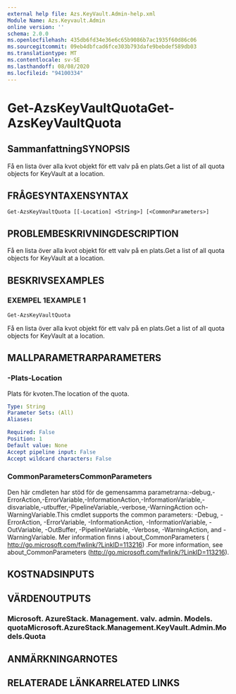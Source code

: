 ```yaml
---
external help file: Azs.KeyVault.Admin-help.xml
Module Name: Azs.Keyvault.Admin
online version: ''
schema: 2.0.0
ms.openlocfilehash: 435db6fd34e36e6c65b9086b7ac1935f60d86c06
ms.sourcegitcommit: 09eb4dbfcad6fce303b793dafe9bebdef589db03
ms.translationtype: MT
ms.contentlocale: sv-SE
ms.lasthandoff: 08/08/2020
ms.locfileid: "94100334"
---
```

# <span data-ttu-id="04620-101">Get-AzsKeyVaultQuota</span><span class="sxs-lookup"><span data-stu-id="04620-101">Get-AzsKeyVaultQuota</span></span>

## <span data-ttu-id="04620-102">Sammanfattning</span><span class="sxs-lookup"><span data-stu-id="04620-102">SYNOPSIS</span></span>
<span data-ttu-id="04620-103">Få en lista över alla kvot objekt för ett valv på en plats.</span><span class="sxs-lookup"><span data-stu-id="04620-103">Get a list of all quota objects for KeyVault at a location.</span></span>

## <span data-ttu-id="04620-104">FRÅGESYNTAXEN</span><span class="sxs-lookup"><span data-stu-id="04620-104">SYNTAX</span></span>

```
Get-AzsKeyVaultQuota [[-Location] <String>] [<CommonParameters>]
```

## <span data-ttu-id="04620-105">PROBLEMBESKRIVNING</span><span class="sxs-lookup"><span data-stu-id="04620-105">DESCRIPTION</span></span>
<span data-ttu-id="04620-106">Få en lista över alla kvot objekt för ett valv på en plats.</span><span class="sxs-lookup"><span data-stu-id="04620-106">Get a list of all quota objects for KeyVault at a location.</span></span>

## <span data-ttu-id="04620-107">BESKRIVS</span><span class="sxs-lookup"><span data-stu-id="04620-107">EXAMPLES</span></span>

### <span data-ttu-id="04620-108">EXEMPEL 1</span><span class="sxs-lookup"><span data-stu-id="04620-108">EXAMPLE 1</span></span>
```
Get-AzsKeyVaultQuota
```

<span data-ttu-id="04620-109">Få en lista över alla kvot objekt för ett valv på en plats.</span><span class="sxs-lookup"><span data-stu-id="04620-109">Get a list of all quota objects for KeyVault at a location.</span></span>

## <span data-ttu-id="04620-110">MALLPARAMETRAR</span><span class="sxs-lookup"><span data-stu-id="04620-110">PARAMETERS</span></span>

### <span data-ttu-id="04620-111">-Plats</span><span class="sxs-lookup"><span data-stu-id="04620-111">-Location</span></span>
<span data-ttu-id="04620-112">Plats för kvoten.</span><span class="sxs-lookup"><span data-stu-id="04620-112">The location of the quota.</span></span>

```yaml
Type: String
Parameter Sets: (All)
Aliases:

Required: False
Position: 1
Default value: None
Accept pipeline input: False
Accept wildcard characters: False
```

### <span data-ttu-id="04620-113">CommonParameters</span><span class="sxs-lookup"><span data-stu-id="04620-113">CommonParameters</span></span>
<span data-ttu-id="04620-114">Den här cmdleten har stöd för de gemensamma parametrarna:-debug,-ErrorAction,-ErrorVariable,-InformationAction,-InformationVariable,-disvariable,-utbuffer,-PipelineVariable,-verbose,-WarningAction och-WarningVariable.</span><span class="sxs-lookup"><span data-stu-id="04620-114">This cmdlet supports the common parameters: -Debug, -ErrorAction, -ErrorVariable, -InformationAction, -InformationVariable, -OutVariable, -OutBuffer, -PipelineVariable, -Verbose, -WarningAction, and -WarningVariable.</span></span> <span data-ttu-id="04620-115">Mer information finns i about_CommonParameters ( http://go.microsoft.com/fwlink/?LinkID=113216) .</span><span class="sxs-lookup"><span data-stu-id="04620-115">For more information, see about_CommonParameters (http://go.microsoft.com/fwlink/?LinkID=113216).</span></span>

## <span data-ttu-id="04620-116">KOSTNADS</span><span class="sxs-lookup"><span data-stu-id="04620-116">INPUTS</span></span>

## <span data-ttu-id="04620-117">VÄRDEN</span><span class="sxs-lookup"><span data-stu-id="04620-117">OUTPUTS</span></span>

### <span data-ttu-id="04620-118">Microsoft. AzureStack. Management. valv. admin. Models. quota</span><span class="sxs-lookup"><span data-stu-id="04620-118">Microsoft.AzureStack.Management.KeyVault.Admin.Models.Quota</span></span>

## <span data-ttu-id="04620-119">ANMÄRKNINGAR</span><span class="sxs-lookup"><span data-stu-id="04620-119">NOTES</span></span>

## <span data-ttu-id="04620-120">RELATERADE LÄNKAR</span><span class="sxs-lookup"><span data-stu-id="04620-120">RELATED LINKS</span></span>
